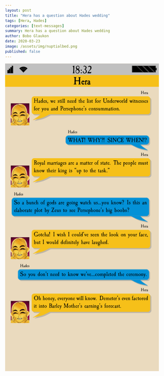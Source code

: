 ```yaml
---
layout: post
title: "Hera has a question about Hades wedding"
tags: [Hera, Hades]
categories: [text-messages]
summary: Hera has a question about Hades wedding
author: Bobo Glaukon
date: 2020-03-23
image: /assets/img/nuptialbed.png
published: false
---
```


![Hera has a question about Hades wedding](/assets/img/nuptialbed.png)


